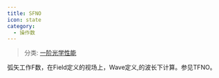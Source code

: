 ```yaml
---
title: SFNO
icon: state
category:
  - 操作数
---
```


> 分类: [一阶光学性能](/hb/operands/131/879/  "Zemax 操作数 一阶光学性能")

弧矢工作F数，在Field定义的视场上，Wave定义,的波长下计算。参见TFNO。